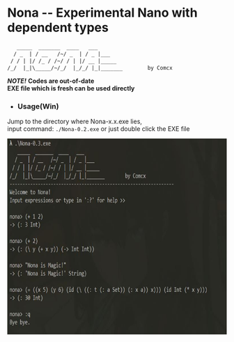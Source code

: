 # Nona -- Experimental Nano with dependent types

```
   _____  _______  ____   ___ 
  / _  | / __   /~/ _  | / _ |___
 / / | |/ /_ / /~/ / | |/ __ |_____
/_/  |_|\_____/~/_/  |_/_/ |_|_______        by Comcx 

```

***NOTE!***
**Codes are out-of-date**  
**EXE file which is fresh can be used directly**

- ### Usage(Win)

Jump to the directory where Nona-x.x.exe lies,  
input command: `./Nona-0.2.exe` or just double click the EXE file

<img width="700" height="450" src="https://github.com/Comcx/Nona/blob/master/repl.jpg"/>


